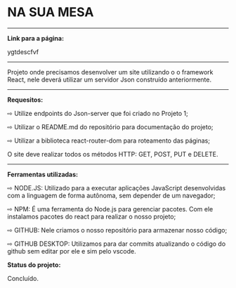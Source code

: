 <h1> NA SUA MESA </h1>
<hr>
  <p><b>Link para a página:</b><p>
    <p> ygtdescfvf </p>
<hr>
  <p> Projeto onde precisamos desenvolver um site utilizando o o framework React, nele deverá utilizar um servidor Json construído anteriormente. </p>
<hr> 
  <p> <b> Requesitos:</b> </p>
    <p>  ⇨ Utilize endpoints do Json-server que foi criado no Projeto 1;</p>
      <p> ⇨ Utilizar o README.md do repositório para documentação do projeto; </p>
    <p> ⇨ Utilizar a biblioteca react-router-dom para roteamento das páginas; </p>
  <p> O site deve realizar todos os métodos HTTP: GET, POST, PUT e DELETE. </p> 
<hr>

<p> <b> Ferramentas utilizadas:</b> </p>
  <p> ⇨ NODE.JS: Utilizado para a executar aplicações JavaScript desenvolvidas com a linguagem de forma autônoma, sem depender de um navegador;</p>
    <p> ⇨ NPM: É uma ferramenta do Node.js para gerenciar pacotes. Com ele instalamos pacotes do react para realizar  o nosso projeto;</p>
  <p> ⇨ GITHUB: Nele criamos o nosso repositório para armazenar nosso código; </p>
<p> ⇨ GITHUB DESKTOP: Utilizamos para dar commits atualizando o código do github sem editar por ele e sim pelo vscode.</p>
 
<p> <b> Status do projeto: </b> </p>

<p> Concluído. </p>
